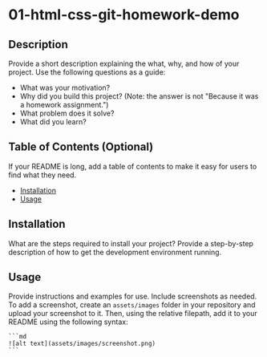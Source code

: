 # 01-html-css-git-homework-demo

## Description

Provide a short description explaining the what, why, and how of your project. Use the following questions as a guide:
- What was your motivation?
- Why did you build this project? (Note: the answer is not "Because it was a homework assignment.")
- What problem does it solve?
- What did you learn?

## Table of Contents (Optional)

If your README is long, add a table of contents to make it easy for users to find what they need.
- [Installation](#installation)
- [Usage](#usage)

## Installation
What are the steps required to install your project? Provide a step-by-step description of how to get the development environment running.

## Usage
Provide instructions and examples for use. Include screenshots as needed.
To add a screenshot, create an `assets/images` folder in your repository and upload your screenshot to it. Then, using the relative filepath, add it to your README using the following syntax:
    
    ```md
    ![alt text](assets/images/screenshot.png)
    ```
